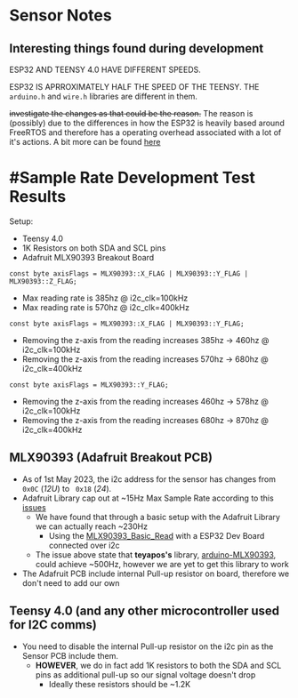 # Sensor Notes

## Interesting things found during development

ESP32 AND TEENSY 4.0 HAVE DIFFERENT SPEEDS.

ESP32 IS APRROXIMATELY HALF THE SPEED OF THE TEENSY.
THE `arduino.h` and `wire.h` libraries are different in them.

~~investigate the changes as that could be the reason.~~
The reason is (possibly) due to the differences in how the ESP32 is heavily based around FreeRTOS and therefore has a operating overhead associated with a lot of it's actions. A bit more can be found [here](Why%20ESP32%20Might%20be%20slower%20than%20Teensy?.md)

# #Sample Rate Development Test Results

Setup: 

- Teensy 4.0
- 1K Resistors on both SDA and SCL pins
- Adafruit MLX90393 Breakout Board

`const byte axisFlags = MLX90393::X_FLAG | MLX90393::Y_FLAG | MLX90393::Z_FLAG;`

- Max reading rate is 385hz @ i2c_clk=100kHz
- Max reading rate is 570hz @ i2c_clk=400kHz

`const byte axisFlags = MLX90393::X_FLAG | MLX90393::Y_FLAG;`

- Removing the z-axis from the reading increases 385hz -> 460hz @ i2c_clk=100kHz
- Removing the z-axis from the reading increases 570hz -> 680hz @ i2c_clk=400kHz

`const byte axisFlags = MLX90393::Y_FLAG;`

- Removing the z-axis from the reading increases 460hz -> 578hz @ i2c_clk=100kHz
- Removing the z-axis from the reading increases 680hz -> 870hz @ i2c_clk=400kHz

## MLX90393 (Adafruit Breakout PCB)

- As of 1st May 2023, the i2c address for the sensor has changes from `0x0C` (_12U_) to ` 0x18` (_24_).
- Adafruit Library cap out at ~15Hz Max Sample Rate according to this [issues](https://github.com/adafruit/Adafruit_MLX90393_Library/issues/13)
  - We have found that through a basic setup with the Adafruit Library we can actually reach ~230Hz
    - Using the [MLX90393_Basic_Read](MLX90393_Basic_Read/MLX90393_Basic_Read.ino) with a ESP32 Dev Board connected over i2c
  - The issue above state that **teyapos's** library, [arduino-MLX90393](https://github.com/tedyapo/arduino-MLX90393), could achieve ~500Hz, however we are yet to get this library to work
- The Adafruit PCB include internal Pull-up resistor on board, therefore we don't need to add our own

## Teensy 4.0 (and any other microcontroller used for I2C comms)

- You need to disable the internal Pull-up resistor on the i2c pin as the Sensor PCB include them.
  - **HOWEVER**, we do in fact add 1K resistors to both the SDA and SCL pins as additional pull-up so our signal voltage doesn't drop
    - Ideally these resistors should be ~1.2K
